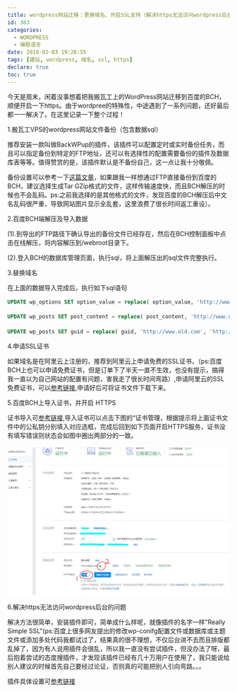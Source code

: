 ```yaml
---
title: wordpress网站迁移：更换域名、开启SSL支持（解决https无法访问wordpress后台的问题）
id: 363
categories:
  - WORDPRESS
  - 编程语言
date: 2018-02-03 19:26:55
tags: [建站, wordpress, 域名, ssl, https]
declare: true
toc: true
---
```


今天是周末，闲着没事想着把我搬瓦工上的WordPress网站迁移到百度的BCH，顺便开启一下https。由于wordpree的特殊性，中途遇到了一系列问题，还好最后都一一解决了。在这里记录一下整个过程！

<!--more-->


1.搬瓦工VPS的wordpress网站文件备份（包含数据sql）

推荐安装一款叫做BackWPup的插件，该插件可以配置定时或实时备份任务，而且可以指定备份到特定的FTP地址，还可以有选择性的配置需要备份的插件及数据库表等等。值得赞赏的是，该插件默认是不备份自己，这一点让我十分敬佩。

备份设置可以参考一下[这篇文章](https://www.sabia.cc/shi-yong-backwpup-backup.html)，如果跟我一样想通过FTP直接备份到百度的BCH，建议选择生成Tar GZip格式的文件，这样传输速度快，而且BCH解压的时候也不会乱码。ps:之前我选择的是其他格式的文件，发现百度的BCH解压后中文名乱码很严重，导致网站图片显示全乱套，这里浪费了很长时间返工重设）。

2.百度BCH端解压及导入数据

(1).到导出的FTP路径下确认导出的备份文件已经存在，然后在BCH控制面板中点击在线解压，将内容解压到/webroot目录下。

(2).登入BCH的数据库管理页面，执行sql，将上面解压出的sql文件完整执行。

3.替换域名

在上面的数据导入完成后，执行如下sql语句

``` sql 
UPDATE wp_options SET option_value = replace( option_value, 'http://www.old.com', 'http://www.new.com' ) WHERE option_name = 'home' OR option_name = 'siteurl';# 注意替换成自己的新旧域名。

UPDATE wp_posts SET post_content = replace( post_content, 'http://www.old.com', 'http://www.new.com' ) ;#  注意替换成自己的新旧域名。

UPDATE wp_posts SET guid = replace( guid, 'http://www.old.com', 'http://www.new.com' ) ;# 注意替换成自己的新旧域名。
```

4.申请SSL证书 

如果域名是在阿里云上注册的，推荐到阿里云上申请免费的SSL证书，（ps:百度BCH上也可以申请免费证书，但是订单下了半天一直不生效，也没有提示，搞得我一直以为自己网站的配置有问题，害我走了很长时间弯路）,申请阿里云的SSL免费证书，可以[参考链接](https://jingyan.baidu.com/article/a3aad71aeceea0b1fb00969c.html),申请好后可将证书文件下载下来。

5.百度BCH上导入证书，并开启 HTTPS

证书导入可[参考链接](https://cloud.baidu.com/doc/Reference/CertificationManagement.html#.E7.AE.A1.E7.90.86.E8.AF.81.E4.B9.A6),导入证书可以点击下图的“证书管理，根据提示将上面证书文件中的公私钥分别填入对应选框，完成后回到如下页面开启HTTPS服务，证书没有填写错误则状态会如图中圈出两部分的一致。

![](/img/xjy/bch001.jpg) 

6.解决https无法访问wordpress后台的问题 

解决方法很简单，安装插件即可，简单成什么样呢，就像插件的名字一样"Really Simple SSL"(ps:百度上很多网友提出的修改wp-conifg配置文件或数据库或主题文件或添加多处代码我都试过了，结果真的很不理想，不仅后台进不去而且排版都乱掉了，因为有人说用插件会很乱，所以我一直没有尝试插件，但没办法了呀，最后抱着尝试的态度搜插件，才发现该插件已经有几十万用户在使用了，我只能说给别人建议的时候首先自己要经过论证，否则真的可能把别人引向弯路。。。

插件具体设置可[参考链接](https://www.nixonli.com/wordpress/22541.html) 